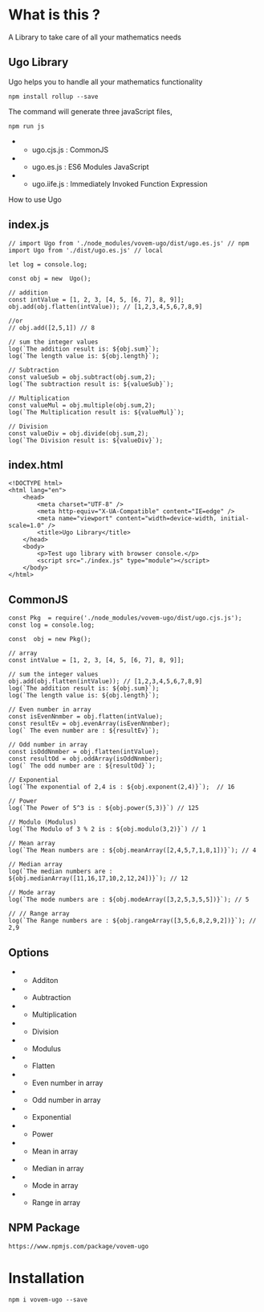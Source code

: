 # What is this ?

A Library to take care of all your mathematics needs

## Ugo Library

Ugo helps you to handle all your mathematics functionality

```
npm install rollup --save
```

The command will generate three javaScript files,

```
npm run js
```

- - ugo.cjs.js : CommonJS

- - ugo.es.js : ES6 Modules JavaScript

- - ugo.iife.js : Immediately Invoked Function Expression

How to use Ugo

## index.js

```
// import Ugo from './node_modules/vovem-ugo/dist/ugo.es.js' // npm
import Ugo from './dist/ugo.es.js' // local

let log = console.log;

const obj = new  Ugo();

// addition
const intValue = [1, 2, 3, [4, 5, [6, 7], 8, 9]];
obj.add(obj.flatten(intValue)); // [1,2,3,4,5,6,7,8,9]

//or
// obj.add([2,5,1]) // 8

// sum the integer values
log(`The addition result is: ${obj.sum}`);
log(`The length value is: ${obj.length}`);

// Subtraction
const valueSub = obj.subtract(obj.sum,2);
log(`The subtraction result is: ${valueSub}`);

// Multiplication
const valueMul = obj.multiple(obj.sum,2);
log(`The Multiplication result is: ${valueMul}`);

// Division
const valueDiv = obj.divide(obj.sum,2);
log(`The Division result is: ${valueDiv}`);

```

## index.html

```
<!DOCTYPE html>
<html lang="en">
	<head>
		<meta charset="UTF-8" />
		<meta http-equiv="X-UA-Compatible" content="IE=edge" />
		<meta name="viewport" content="width=device-width, initial-scale=1.0" />
		<title>Ugo Library</title>
	</head>
	<body>
		<p>Test ugo library with browser console.</p>
		<script src="./index.js" type="module"></script>
	</body>
</html>

```

## CommonJS

```
const Pkg  = require('./node_modules/vovem-ugo/dist/ugo.cjs.js');
const log = console.log;

const  obj = new Pkg();

// array
const intValue = [1, 2, 3, [4, 5, [6, 7], 8, 9]];

// sum the integer values
obj.add(obj.flatten(intValue)); // [1,2,3,4,5,6,7,8,9]
log(`The addition result is: ${obj.sum}`);
log(`The length value is: ${obj.length}`);

// Even number in array
const isEvenNnmber = obj.flatten(intValue);
const resultEv = obj.evenArray(isEvenNnmber);
log(` The even number are : ${resultEv}`);

// Odd number in array
const isOddNnmber = obj.flatten(intValue);
const resultOd = obj.oddArray(isOddNnmber);
log(` The odd number are : ${resultOd}`);

// Exponential
log(`The exponential of 2,4 is : ${obj.exponent(2,4)}`);  // 16

// Power
log(`The Power of 5^3 is : ${obj.power(5,3)}`) // 125

// Modulo (Modulus)
log(`The Modulo of 3 % 2 is : ${obj.modulo(3,2)}`) // 1

// Mean array
log(`The Mean numbers are : ${obj.meanArray([2,4,5,7,1,8,1])}`); // 4

// Median array
log(`The median numbers are : ${obj.medianArray([11,16,17,10,2,12,24])}`); // 12

// Mode array
log(`The mode numbers are : ${obj.modeArray([3,2,5,3,5,5])}`); // 5

// // Range array
log(`The Range numbers are : ${obj.rangeArray([3,5,6,8,2,9,2])}`); // 2,9
```

## Options

- - Additon
- - Aubtraction
- - Multiplication
- - Division
- - Modulus
- - Flatten
- - Even number in array
- - Odd number in array
- - Exponential
- - Power
- - Mean in array
- - Median in array
- - Mode in array
- - Range in array

## NPM Package

```
https://www.npmjs.com/package/vovem-ugo

```

# Installation

`npm i vovem-ugo --save`
